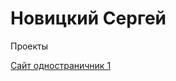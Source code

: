 

#  Новицкий Сергей


Проекты


[Сайт одностраничник 1](http:\\novik87.github.io/sale.lider-krovlya.ru/ "Перейти")
